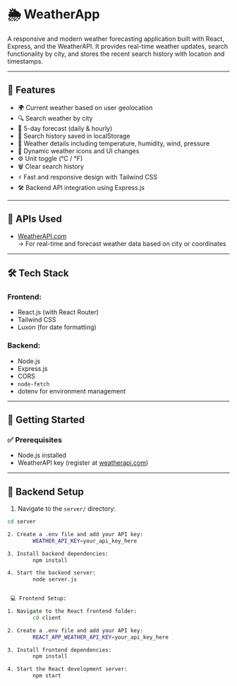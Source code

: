# 🌦️ WeatherApp

A responsive and modern weather forecasting application built with React, Express, and the WeatherAPI. It provides real-time weather updates, search functionality by city, and stores the recent search history with location and timestamps.

---

## 📌 Features

- 🌍 Current weather based on user geolocation
- 🔍 Search weather by city
- 📅 5-day forecast (daily & hourly)
- 📜 Search history saved in localStorage
- 🧭 Weather details including temperature, humidity, wind, pressure
- 🌈 Dynamic weather icons and UI changes
- ⚙️ Unit toggle (°C / °F)
- 🗑️ Clear search history
- ⚡ Fast and responsive design with Tailwind CSS
- 🛠️ Backend API integration using Express.js

---

## 🔗 APIs Used

- [WeatherAPI.com](https://www.weatherapi.com/)  
  → For real-time and forecast weather data based on city or coordinates

---

## 🛠️ Tech Stack

### Frontend:
- React.js (with React Router)
- Tailwind CSS
- Luxon (for date formatting)

### Backend:
- Node.js
- Express.js
- CORS
- `node-fetch`
- dotenv for environment management

---

## 🚀 Getting Started

### ✅ Prerequisites
- Node.js installed
- WeatherAPI key (register at [weatherapi.com](https://www.weatherapi.com/))

---

## 🔧 Backend Setup

1. Navigate to the `server/` directory:

```bash
cd server

2. Create a .env file and add your API key:
        WEATHER_API_KEY=your_api_key_here

3. Install backend dependencies:
        npm install

4. Start the backend server:
        node server.js


 💻 Frontend Setup:

1. Navigate to the React frontend folder:
        cd client  

2. Create a .env file and add your API key:
        REACT_APP_WEATHER_API_KEY=your_api_key_here

3. Install frontend dependencies:
        npm install

4. Start the React development server:
        npm start



